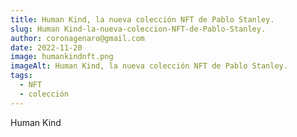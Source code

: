 ```yaml
---
title: Human Kind, la nueva colección NFT de Pablo Stanley.
slug: Human Kind-la-nueva-coleccion-NFT-de-Pablo-Stanley.
author: coronagenaro@gmail.com
date: 2022-11-20
image: humankindnft.png
imageAlt: Human Kind, la nueva colección NFT de Pablo Stanley.
tags:
  - NFT
  - colección
---
```

Human Kind